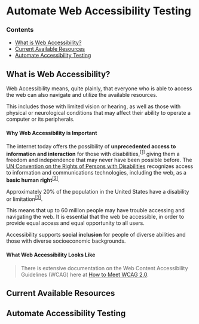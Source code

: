 # Automate Web Accessibility Testing



### Contents

- [What is Web Accessibility?](#what-is-web-accessibility)
- [Current Available Resources](#current-available-resources)
- [Automate Accessibility Testing](#automate-accessibility-testing)

## What is Web Accessibility?

Web Accessibility means, quite plainly, that everyone who is able to access the web can also navigate and utilize the available resources.

This includes those with limited vision or hearing, as well as those with physical or neurological conditions that may affect their ability to operate a computer or its peripherals.

#### Why Web Accessibility is Important

The internet today offers the possibility of **unprecedented access to information and interaction** for those with disabilities,<sup>[[1]](https://www.w3.org/WAI/intro/accessibility.php#important)</sup> giving them a freedom and independence that may never have been possible before. The [UN Convention on the Rights of Persons with Disabilities](https://www.un.org/development/desa/disabilities/convention-on-the-rights-of-persons-with-disabilities.html) recognizes access to information and communications technologies, including the web, as a **basic human right**<sup>[[2]](https://www.w3.org/standards/webdesign/accessibility/#case)</sup>.

Approximately 20% of the population in the United States have a disability or limitation<sup>[[3]](https://www.cdc.gov/media/releases/2015/p0730-us-disability.html)</sup>.

This means that up to 60 million people may have trouble accessing and navigating the web. It is essential that the web be accessible, in order to provide equal access and equal opportunity to all users.

Accessibility supports **social inclusion** for people of diverse abilities and those with diverse socioeconomic backgrounds.

#### What Web Accessibility Looks Like

> There is extensive documentation on the Web Content Accessibility Guidelines (WCAG) here at [How to Meet WCAG 2.0](https://www.w3.org/WAI/WCAG20/quickref/).


## Current Available Resources

## Automate Accessibility Testing
